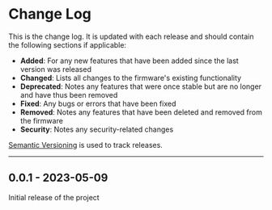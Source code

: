 # Change Log
This is the change log. It is updated with each release and should contain the following sections if applicable:
  - **Added**: For any new features that have been added since the last version was released 
  - **Changed**: Lists all changes to the firmware's existing functionality 
  - **Deprecated**: Notes any features that were once stable but are no longer and have thus been removed 
  - **Fixed**: Any bugs or errors that have been fixed 
  - **Removed**: Notes any features that have been deleted and removed from the firmware
  - **Security**: Notes any security-related changes

[Semantic Versioning](https://semver.org/) is used to track releases. 

----
## 0.0.1 - 2023-05-09
Initial release of the project